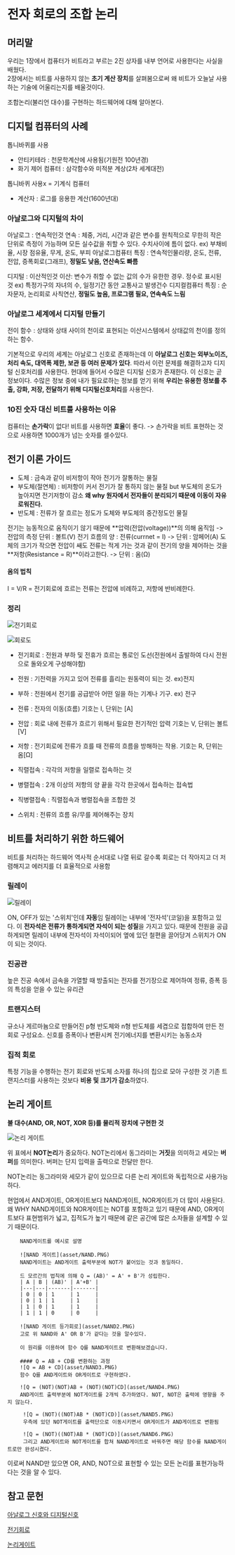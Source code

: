 # 전자 회로의 조합 논리

## 머리말
우리는 1장에서 컴퓨터가 비트라고 부르는 2진 상자를 내부 언어로 사용한다는 사실을 배웠다.<br/>
2장에서는 비트를 사용하지 않는 **초기 계산 장치**를 살펴봄으로써 왜 비트가 오늘날 사용하는 기술에 어울리는지를 배울것이다.<br/>

조합논리(불리언 대수)를 구현하는 하드웨어에 대해 알아본다.

## 디지털 컴퓨터의 사례

톱니바퀴를 사용
- 안티키테라 : 천문학계산에 사용됨(기원전 100년경)
- 화기 제어 컴퓨터 : 삼각함수와 미적분 계상(2차 세계대전)


톱니바퀴 사용x = 기계식 컴퓨터
- 계산자 : 로그를 응용한 계산(1600년대)

### 아날로그와 디지털의 차이
아날로그 : 연속적인것
    연속 : 체중, 거리, 시간과 같은 변수를 원칙적으로 무한히 작은 단위로 측정이 가능하며 모든 실수값을 취할 수 있다. 수치사이에 틈이 없다.
    ex) 부채비율, 시장 점유율, 무게, 온도, 부피
아날로그컴퓨터 특징 : 연속적인물리량, 온도, 전류, 전압, 증폭회로(그래프), **정밀도 낮음, 연산속도 빠름**


디지털 : 이산적인것
    이산: 변수가 취할 수 없는 값의 수가 유한한 경우. 정수로 표시된 것
    ex) 특정가구의 자녀의 수, 일정기간 동안 교통사고 발생건수
디지컬컴퓨터 특징 : 순자문자, 논리회로 사칙연산, **정밀도 높음, 프로그램 필요, 연속속도 느림**

### 아날로그 세계에서 디지털 만들기
전이 함수 : 상태와 상태 사이의 천이로 표현되는 이산시스템에서 상태값의 천이를 정의하는 함수.

기본적으로 우리의 세계는 아날로그 신호로 존재하는데 이 **아날로그 신호는 외부노이즈, 처리 속도, 대역폭 제한, 보관 등 여러 문제가 있다**. 따라서 이런 문제를 해결하고자 디지털 신호처리를 사용한다. 현대에 들어서 수많은 디지털 신호가 존재한다. 이 신호는 곧 정보이다. 수많은 정보 중에 내가 필요로하는 정보를 얻기 위해 **우리는 유용한 정보를 추출, 강화, 저장, 전달하기 위해 디지털신호처리**를 사용한다.

### 10진 숫자 대신 비트를 사용하는 이유
컴퓨터는 **손가락**이 없다!
비트를 사용하면 **효율**이 좋다.
-> 손가락을 비트 표현하는 것으로 사용하면 1000개가 넘는 숫자를 셀수있다. 

## 전기 이론 가이드
- 도체 : 금속과 같이 비저항이 작아 전기가 잘통하는 물질
- 부도체(절연체) : 비저항이 커서 전기가 잘 통하지 않는 물질 but 부도체의 온도가 높아지면 전기저항이 감소 **왜 why 원자에서 전자들이 분리되기 때문에 이동이 자유로워진다.**
- 반도체 : 전류가 잘 흐르는 정도가 도체와 부도체의 중간정도인 물질

전기는 능동적으로 움직이기 않기 때문에 **압력(전압(voltage))**의 의해  움직임 
-> 전압의 측정 단위 : 볼트(V)
전기 흐름의 양 : 전류(currnet = I)
-> 단위 : 암페어(A)
도체의 크기가 작으면 전압이 쌔도 전류는 적게 가는 것과 같이 전기의 양을 제어하는 것을 **저항(Resistance = R)**이라고한다.
-> 단위 : 옴(Ω)

#### 옴의 법칙
I = V/R
= 전기회로에 흐르는 전류는 전압에 비례하고, 저항에 반비례한다.


### 정리
 ![전기회로](asset/circuit2.PNG)

 ![회로도](asset/circuit.PNG)

 - 전기회로 : 전원과 부하 및 전휴가 흐르는 통로인 도선(전원에서 출발하여 다시 전원으로 돌와오게 구성해야함)
 - 전원 : 기전력을 가지고 있어 전류를 흘리는 원동력이 되는 것. ex)전지
 - 부하 : 전원에서 전기를 공급받아 어떤 일을 하는 기계나 기구. ex) 전구

- 전류 : 전자의 이동(흐름) 기호는 I, 단위는 [A]
- 전압 : 회로 내에 전류가 흐르기 위해서 필요한 전기적인 압력 기호는 V, 단위는 볼트[V]
- 저항 : 전기회로에 전류가 흐를 때 전류의 흐름을 방해하는 작용. 기호는 R, 단위는 옴[Ω]

- 직렬접속 : 각각의 저항을 일렬로 접속하는 것
- 병렬접속 : 2개 이상의 저항의 양 끝을 각각 한곳에서 접속하는  접속법
- 직병렬접속 : 직렬접속과 병렬접속을 조합한 것

- 스위치 : 전류의 흐름 유/무를 제어해주는 장치


## 비트를 처리하기 위한 하드웨어
비트를 처리하는 하드웨어 역사적 순서대로 나열
뒤로 갈수록 회로는 더 작아지고 더 저렴해지고 에러지를 더 효율적으로 사용함

### 릴레이
 ![릴레이](asset/Relay.PNG)

ON, OFF가 있는 '스위치'인데 **자동**임
릴레이는 내부에 '전자석'(코일)을 포함하고 있다. 이 **전자석은 전류가 통하게되면 자석이 되는 성질**을 가지고 있다.
때문에 전원을 공급하게되면 릴레이 내부에 전자석이 자석이되어 옆에 있던 철편을 끌어당겨 스위치가 ON이 되는 것이다.

### 진공관
높은 진공 속에서 금속을 가열할 때 방출되는 전자를 전기장으로 제어하여 정류, 증폭 등의 특성을 얻을 수 있는 유리관

### 트랜지스터
규소나 게르마늄으로 만들어진 p형 반도체와 n형 반도체를 세겹으로 접합하여 만든 전회로 구성요소.
신호를 증폭이나 변환시켜 전기에너지를 변환시키는 농동소자

### 집적 회로
특정 기능을 수행하는 전기 회로와 반도체 소자를 하나의 칩으로 모아 구성한 것
기존 트랜지스터를 사용하는 것보다 **비용 및 크기가 감소**하였다.

## 논리 게이트
**불 대수(AND, OR, NOT, XOR 등)를 물리적 장치에 구현한 것**

 ![논리 게이트](asset/logic_gate.PNG)

위 표에서 **NOT논리**가 중요하다.
NOT논리에서 동그라미는 **거짓**을 의미하고 세모는 **버퍼**를 의미한다. 버퍼는 단지 입력을 출력으로 전달만 한다.

NOT논리는 동그라미와 세모가 같이 있으므로 다른 논리 게이트와 독립적으로 사용가능하다.

현업에서 AND게이트, OR게이트보다 NAND게이트, NOR게이트가 더 많이 사용된다.
왜 WHY
NAND게이트와 NOR게이트는 NOT를 포함하고 있기 때문에 AND, OR게이트보다 표현범위가 넓고, 집적도가 높기 때문에 같은 공간에 많은 소자들을 설계할 수 있기 때문이다.

        NAND게이트를 예시로 설명

        ![NAND 게이트](asset/NAND.PNG)
        NAND게이트는 AND게이트 출력부분에 NOT가 붙어있는 것과 동일하다.

        드 모르간의 법칙에 의해 Q = (AB)' = A' + B'가 성립한다.
        | A | B | (AB)' | A'+B' |
        |---|---|-------|-------|
        | 0 | 0 | 1     | 1     |
        | 0 | 1 | 1     | 1     |
        | 1 | 0 | 1     | 1     |
        | 1 | 1 | 0     | 0     |

        ![NAND 게이트 등가회로](asset/NAND2.PNG)
        고로 위 NAND와 A' OR B'가 같다는 것을 알수있다.

        이 원리를 이용하여 함수 Q를 NAND게이트로 변환해보겠습니다.

        #### Q = AB + CD를 변환하는 과정
        ![Q = AB + CD](asset/NAND3.PNG)
        함수 Q를 AND게이트와 OR게이트로 구현하였다.

        ![Q = (NOT)(NOT)AB + (NOT)(NOT)CD](asset/NAND4.PNG)
        AND게이트 출력부분에 NOT게이트를 2개씩 추가하였다. NOT, NOT은 출력에 영향을 주지 않는다.

         ![Q = (NOT)((NOT)AB * (NOT)CD)](asset/NAND5.PNG)
         우측에 있던 NOT게이트를 출력단으로 이동시키면서 OR게이트가 AND게이트로 변환됨

         ![Q = (NOT)((NOT)AB * (NOT)CD)](asset/NAND6.PNG)
         그리고 AND게이트와 NOT게이트를 합쳐 NAND게이트로 바꿔주면 해당 함수를 NAND게이트로만 완성시켰다.

이로써 NAND만 있으면 OR, AND, NOT으로 표현할 수 있는 모든 논리를 표현가능하다는 것을 알 수 있다.


## 참고 문헌

[아날로그 신호와 디지털신호](https://wpaud16.tistory.com/5)


[전기회로](http://a24s.com/data/jeongbotongsinhakseub/jungi/jungi_2/jungi2-1.html)


[논리게이트](https://e-funny.tistory.com/11)
        

